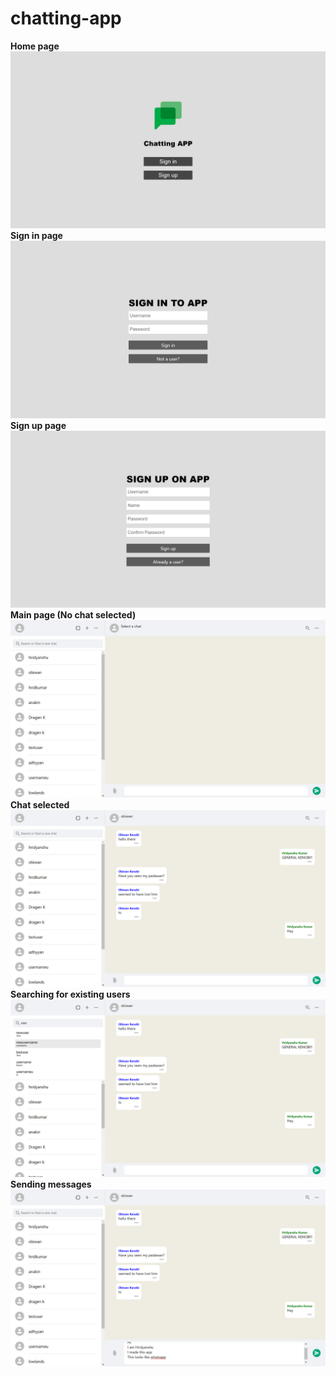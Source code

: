 # chatting-app
<b>Home page</b>
<img src="./assets/choices.png" />
<br>
<b>Sign in page</b>
<img src="./assets/signin.png" />
<br>
<b>Sign up page</b>
<img src="./assets/signup.png" />
<br>
<b>Main page (No chat selected)</b>
<img src="./assets/nochat.png" />
<br>
<b>Chat selected</b>
<img src="./assets/chat.png" />
<br>
<b>Searching for existing users</b>
<img src="./assets/searchsel.png" />
<br>
<b>Sending messages</b>
<img src="./assets/msg.png" />
<br>
